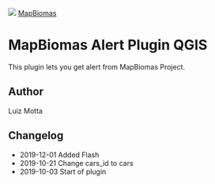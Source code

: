 <!-- mapbiomas-->
[mapbiomas_logo]: https://s3.amazonaws.com/alerta.mapbiomas.org/Logo-Mapbiomas-2019-v2.png

![][mapbiomas_logo]
[MapBiomas](http://alerta.mapbiomas.org/)

# MapBiomas Alert Plugin QGIS

This plugin lets you get alert from MapBiomas Project.

## Author
Luiz Motta

## Changelog
- 2019-12-01
Added Flash
- 2019-10-21
Change cars_id to cars
- 2019-10-03
Start of plugin
